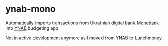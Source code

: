 # ynab-mono

Automatically imports transactions from Ukrainian digital bank [Monobank](https://www.monobank.ua/) into [YNAB](https://www.youneedabudget.com/) budgeting app.

Not in active development anymore as I moved from YNAB to Lunchmoney.
